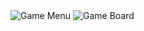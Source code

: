 <span style="display: inline-block">
<img src="https://github.com/RaduCruceat/TurkishDraughts/raw/master/TurkishDraughts/Resources/GameMenuScreenshot.png" alt="Game Menu">
<img src="https://github.com/RaduCruceat/TurkishDraughts/raw/master/TurkishDraughts/Resources/GameBoardScreen.png" alt="Game Board">

</span>
